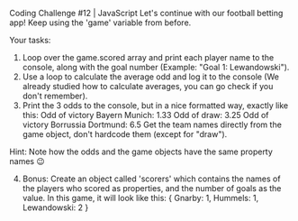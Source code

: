 Coding Challenge #12 | JavaScript
Let's continue with our football betting app! Keep using the 'game' variable from before.

Your tasks:

1. Loop over the game.scored array and print each player name to the console, along with the goal number (Example: "Goal 1: Lewandowski").
2. Use a loop to calculate the average odd and log it to the console (We already studied how to calculate averages, you can go check if you don't remember).
3. Print the 3 odds to the console, but in a nice formatted way, exactly like this:
   Odd of victory Bayern Munich: 1.33
   Odd of draw: 3.25
   Odd of victory Borrussia Dortmund: 6.5
   Get the team names directly from the game object, don't hardcode them
   (except for "draw").

Hint: Note how the odds and the game objects have the same property names 😉

4. Bonus: Create an object called 'scorers' which contains the names of the
   players who scored as properties, and the number of goals as the value. In this game, it will look like this:
   {
   Gnarby: 1,
   Hummels: 1,
   Lewandowski: 2
   }
